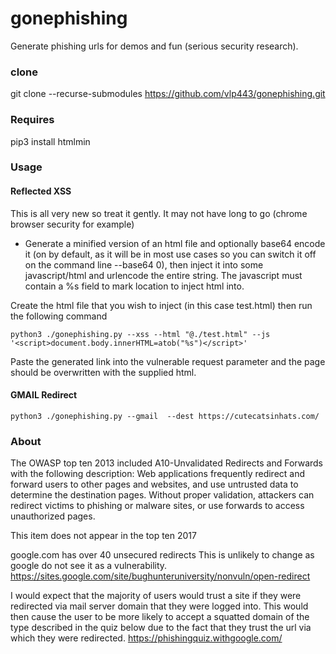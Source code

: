 # gonephishing


Generate phishing urls for demos and fun (serious security research).

### clone

git clone --recurse-submodules https://github.com/vlp443/gonephishing.git

### Requires

pip3 install htmlmin


### Usage

#### Reflected XSS
This is all very new so treat it gently. It may not have long to go (chrome browser security for example)

 * Generate a minified version of an html file and optionally base64 encode it (on by default, as it will be in most use cases so you can switch it off on the command line --base64 0), then inject it into some javascript/html and urlencode the entire string.  The javascript must contain a %s field to mark location to inject html into.  

Create the html file that you wish to inject (in this case test.html) then run the following command
~~~
python3 ./gonephishing.py --xss --html "@./test.html" --js '<script>document.body.innerHTML=atob("%s")</script>'
~~~
Paste the generated link into the vulnerable request parameter and the page should be overwritten with the supplied html.


#### GMAIL Redirect

~~~
python3 ./gonephishing.py --gmail  --dest https://cutecatsinhats.com/ 
~~~


### About
The OWASP top ten 2013 included A10-Unvalidated Redirects and Forwards with the following description:
Web applications frequently redirect and forward users to other pages and websites, and use untrusted data to determine the destination pages. Without proper validation, attackers can redirect victims to phishing or malware sites, or use forwards to access unauthorized pages. 

This item does not appear in the top ten 2017

google.com has over 40 unsecured redirects  This is unlikely to change as google do not see it as a vulnerability. https://sites.google.com/site/bughunteruniversity/nonvuln/open-redirect


I would expect that the majority of users would trust a site if they were redirected via mail server domain that they were logged into.  This would then cause the user to be more likely to accept a squatted domain of the type described in the quiz below due to the fact that they trust the url via which they were redirected.
 https://phishingquiz.withgoogle.com/



